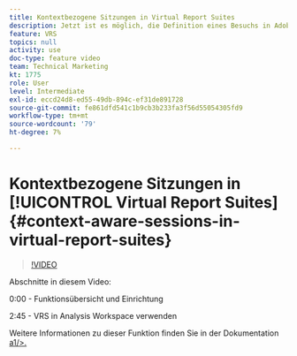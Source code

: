 ```yaml
---
title: Kontextbezogene Sitzungen in Virtual Report Suites
description: Jetzt ist es möglich, die Definition eines Besuchs in Adobe Analytics zerstörungsfrei mithilfe einer Virtual Report Suite zu ändern. Wir zeigen Ihnen, wie Sie das machen können und welche Optionen zur Verfügung stehen.
feature: VRS
topics: null
activity: use
doc-type: feature video
team: Technical Marketing
kt: 1775
role: User
level: Intermediate
exl-id: eccd24d8-ed55-49db-894c-ef31de891728
source-git-commit: fe861dfd541c1b9cb3b233fa3f56d55054305fd9
workflow-type: tm+mt
source-wordcount: '79'
ht-degree: 7%

---
```


# Kontextbezogene Sitzungen in [!UICONTROL Virtual Report Suites] {#context-aware-sessions-in-virtual-report-suites}

>[!VIDEO](https://video.tv.adobe.com/v/23545/?quality=12)

Abschnitte in diesem Video:

0:00 - Funktionsübersicht und Einrichtung

2:45 - VRS in Analysis Workspace verwenden

Weitere Informationen zu dieser Funktion finden Sie in der Dokumentation [a1/>.](https://experienceleague.adobe.com/docs/analytics/components/virtual-report-suites/vrs-mobile-visit-processing.html?lang=en)
